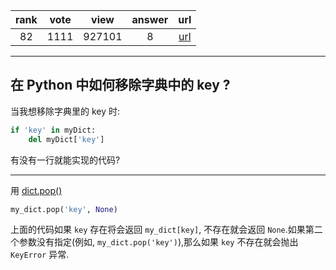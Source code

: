 
| rank | vote | view | answer | url |
|:-:|:-:|:-:|:-:|:-:|
|82|1111|927101|8| [url](http://stackoverflow.com/questions/11277432/how-to-remove-a-key-from-a-python-dictionary) |
***

##  在 Python 中如何移除字典中的 key ?

当我想移除字典里的 key 时:

```python
if 'key' in myDict:
    del myDict['key']
```

有没有一行就能实现的代码?

***

用 [dict.pop()](http://docs.python.org/library/stdtypes.html#dict.pop)

```python
my_dict.pop('key', None)
```

上面的代码如果 `key` 存在将会返回 `my_dict[key]`, 不存在就会返回 `None`.如果第二个参数没有指定(例如, `my_dict.pop('key')`),那么如果 `key` 不存在就会抛出 `KeyError` 异常. 